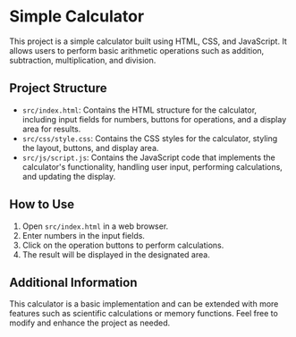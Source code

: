 # Simple Calculator

This project is a simple calculator built using HTML, CSS, and JavaScript. It allows users to perform basic arithmetic operations such as addition, subtraction, multiplication, and division.

## Project Structure

- `src/index.html`: Contains the HTML structure for the calculator, including input fields for numbers, buttons for operations, and a display area for results.
- `src/css/style.css`: Contains the CSS styles for the calculator, styling the layout, buttons, and display area.
- `src/js/script.js`: Contains the JavaScript code that implements the calculator's functionality, handling user input, performing calculations, and updating the display.

## How to Use

1. Open `src/index.html` in a web browser.
2. Enter numbers in the input fields.
3. Click on the operation buttons to perform calculations.
4. The result will be displayed in the designated area.

## Additional Information

This calculator is a basic implementation and can be extended with more features such as scientific calculations or memory functions. Feel free to modify and enhance the project as needed.